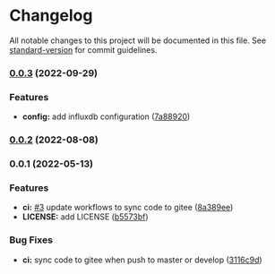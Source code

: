 # Changelog

All notable changes to this project will be documented in this file. See [standard-version](https://github.com/conventional-changelog/standard-version) for commit guidelines.

### [0.0.3](/github.cn/hyperbench/hyperbench-common/compare/v0.0.2...v0.0.3) (2022-09-29)


### Features

* **config:** add influxdb configuration ([7a88920](/github.cn/hyperbench/hyperbench-common/commit/7a889201b4cebd3b4b70f4185696a2e51c978678))

### [0.0.2](/github.cn/hyperbench/hyperbench-common/compare/v0.0.1...v0.0.2) (2022-08-08)

### 0.0.1 (2022-05-13)


### Features

* **ci:** [#3](null/github.cn/hyperbench/hyperbench-common/issues/3) update workflows to sync code to gitee ([8a389ee](/github.cn/hyperbench/hyperbench-common/commit/8a389ee1ae8dd3ab3272885b242aea3afddd11d8))
* **LICENSE:** add LICENSE ([b5573bf](/github.cn/hyperbench/hyperbench-common/commit/b5573bf4cf6ff8928b96d8a344b56de63fd851c1))


### Bug Fixes

* **ci:** sync code to gitee when push to master or develop ([3116c9d](/github.cn/hyperbench/hyperbench-common/commit/3116c9da2607bfe1a001fa3346f56ad9ca1119dc))
